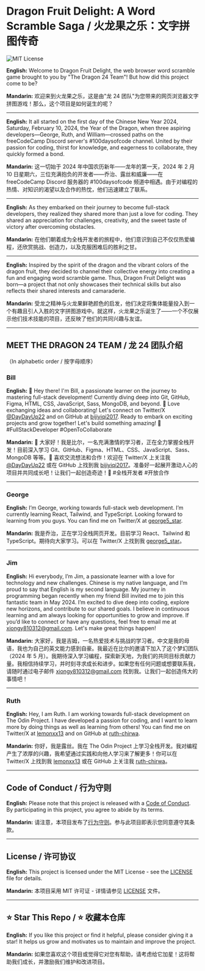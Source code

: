 # Dragon Fruit Delight: A Word Scramble Saga / 火龙果之乐：文字拼图传奇

![MIT License](https://img.shields.io/badge/License-MIT-green.svg)

**English:**
Welcome to Dragon Fruit Delight, the web browser word scramble game brought to you by "The Dragon 24 Team"! But how did this project come to be?

**Mandarin:**
欢迎来到火龙果之乐，这是由"龙 24 团队"为您带来的网页浏览器文字拼图游戏！那么，这个项目是如何诞生的呢？

---

**English:**
It all started on the first day of the Chinese New Year 2024, Saturday, February 10, 2024, the Year of the Dragon, when three aspiring developers—George, Ruth, and William—crossed paths on the freeCodeCamp Discord server's #100daysofcode channel. United by their passion for coding, thirst for knowledge, and eagerness to collaborate, they quickly formed a bond.

**Mandarin:**
这一切始于 2024 年中国农历新年——龙年的第一天，2024 年 2 月 10 日星期六，三位充满抱负的开发者——乔治、露丝和威廉——在 freeCodeCamp Discord 服务器的 #100daysofcode 频道中相遇。由于对编程的热情、对知识的渴望以及合作的热忱，他们迅速建立了联系。

---

**English:**
As they embarked on their journey to become full-stack developers, they realized they shared more than just a love for coding. They shared an appreciation for challenges, creativity, and the sweet taste of victory after overcoming obstacles.

**Mandarin:**
在他们朝着成为全栈开发者的旅程中，他们意识到自己不仅仅热爱编程，还欣赏挑战、创造力，以及克服困难后的胜利之甘。

---

**English:**
Inspired by the spirit of the dragon and the vibrant colors of the dragon fruit, they decided to channel their collective energy into creating a fun and engaging word scramble game. Thus, Dragon Fruit Delight was born—a project that not only showcases their technical skills but also reflects their shared interests and camaraderie.

**Mandarin:**
受龙之精神与火龙果鲜艳颜色的启发，他们决定将集体能量投入到一个有趣且引人入胜的文字拼图游戏中。就这样，火龙果之乐诞生了——一个不仅展示他们技术技能的项目，还反映了他们的共同兴趣与友谊。

---

## MEET THE DRAGON 24 TEAM / 龙 24 团队介绍
（In alphabetic order / 按字母顺序）

### Bill
**English:**
👋 Hey there! I'm Bill, a passionate learner on the journey to mastering full-stack development! Currently diving deep into Git, GitHub, Figma, HTML, CSS, JavaScript, Sass, MongoDB, and beyond. 🚀 Love exchanging ideas and collaborating! Let's connect on Twitter/X [@DayDayUp22](https://twitter.com/DayDayUp22) and on GitHub at [bijiyiqi2017](https://github.com/bijiyiqi2017). Ready to embark on exciting projects and grow together! Let's build something amazing! 🌟 #FullStackDeveloper #OpenToCollaborate

**Mandarin:**
👋 大家好！我是比尔，一名充满激情的学习者，正在全力掌握全栈开发！目前深入学习 Git、GitHub、Figma、HTML、CSS、JavaScript、Sass、MongoDB 等等。🚀 喜欢交流想法和合作！欢迎在 Twitter/X 上关注我 [@DayDayUp22](https://twitter.com/DayDayUp22) 或在 GitHub 上找到我 [bijiyiqi2017](https://github.com/bijiyiqi2017)。准备好一起展开激动人心的项目并共同成长吧！让我们一起创造奇迹！🌟 #全栈开发者 #开放合作

---

### George
**English:**
I’m George, working towards full-stack web development. I’m currently learning React, Tailwind, and TypeScript. Looking forward to learning from you guys. You can find me on Twitter/X at [george5_star](https://twitter.com/george5_star).

**Mandarin:**
我是乔治，正在学习全栈网页开发。目前学习 React、Tailwind 和 TypeScript。期待向大家学习。可以在 Twitter/X 上找到我 [george5_star](https://twitter.com/george5_star)。

---

### Jim
**English:**
Hi everybody, I’m Jim, a passionate learner with a love for technology and new challenges. Chinese is my native language, and I’m proud to say that English is my second language. My journey in programming began recently when my friend Bill invited me to join this fantastic team in May 2024. I’m excited to dive deep into coding, explore new horizons, and contribute to our shared goals. I believe in continuous learning and am always looking for opportunities to grow and improve. If you’d like to connect or have any questions, feel free to email me at xiongy810312@gmail.com. Let's make great things happen!

**Mandarin:**
大家好，我是吉姆，一名热爱技术与挑战的学习者。中文是我的母语，我也为自己的英文能力感到自豪。我最近在比尔的邀请下加入了这个梦幻团队（2024 年 5 月）。我期待深入学习编程，探索新天地，为我们的共同目标贡献力量。我相信持续学习，并时刻寻求成长和进步。如果您有任何问题或想要联系我，请随时通过电子邮件 xiongy810312@gmail.com 找到我。让我们一起创造伟大的事情吧！

---

### Ruth
**English:**
Hey, I am Ruth. I am working towards full-stack development on The Odin Project. I have developed a passion for coding, and I want to learn more by doing things as well as learning from others! You can find me on Twitter/X at [lemonxx13](https://twitter.com/lemonxx13) and on GitHub at [ruth-chirwa](https://github.com/ruth-chirwa).

**Mandarin:**
你好，我是露丝。我在 The Odin Project 上学习全栈开发。我对编程产生了浓厚的兴趣，我希望通过实践和向他人学习来了解更多！你可以在 Twitter/X 上找到我 [lemonxx13](https://twitter.com/lemonxx13) 或在 GitHub 上关注我 [ruth-chirwa](https://github.com/ruth-chirwa)。

---

## Code of Conduct / 行为守则

**English:**
Please note that this project is released with a [Code of Conduct](./CODE_OF_CONDUCT.md). By participating in this project, you agree to abide by its terms.

**Mandarin:**
请注意，本项目发布了[行为守则](./CODE_OF_CONDUCT.md)。参与此项目即表示您同意遵守其条款。

---

## License / 许可协议

**English:**
This project is licensed under the MIT License - see the [LICENSE](./LICENSE) file for details.

**Mandarin:**
本项目采用 MIT 许可证 - 详情请参见 [LICENSE](./LICENSE) 文件。

---

## ⭐ Star This Repo / ⭐ 收藏本仓库

**English:**
If you like this project or find it helpful, please consider giving it a star! It helps us grow and motivates us to maintain and improve the project.

**Mandarin:**
如果您喜欢这个项目或觉得它对您有帮助，请考虑给它加星！这将帮助我们成长，并激励我们维护和改进项目。
